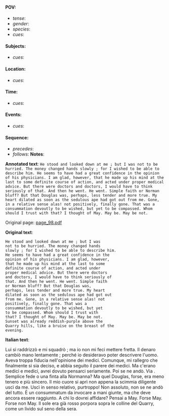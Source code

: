 #### POV: 
  - *tense*:
  - *gender*:
  - *species*:
  - *cues*:
#### Subjects:
  - *cues*:
#### Location:
  - *cues*:
#### Time:
  - *cues*:
#### Events:
  - *cues*:
#### Sequence:
  - *precedes*: 
  - *follows*:
**Notes**:


**Annotated text**:
`He stood and looked down at me ; but I was not to be hurried. The money changed hands slowly ; for I wished to be able to describe him. He seems to have had a great confidence in the opinion of his physicians. I am glad, however, that he made up his mind at the last to some definite course of action, and acted under proper medical advice. But there were doctors and doctors, I would have to think seriously of that. And then he went. He went. Simple faith or Norman bluff? But that Douglas was, perhaps, less tender and more true. My heart dilated as soon as the sedulous ape had got out from me. Gone, in a relative sense alas! not positively, finally gone. That was a consummation devoutly to be wished, but yet to be compassed. Whom should I trust with that? I thought of May. May be. May be not.`

Original page:
[page_98.pdf](https://github.com/vigji/cainjb/blob/main/source_material/pages/page_98.pdf)

**Original text**:
```
He stood and looked down at me ; but I was 
not to be hurried. The money changed hands 
slowly ; for I wished to be able to describe him. 
He seems to have had a great confidence in the 
opinion of his physicians. I am glad, however, 
that he made up his mind at the last to some 
definite course of action, and acted under 
proper medical advice. But there were doctors 
and doctors, I would have to think seriously of 
that. And then he went. He went. Simple faith 
or Norman bluff? But that Douglas was, 
perhaps, less tender and more true. My heart 
dilated as soon as the sedulous ape had got out 
from me. Gone, in a relative sense alas! not 
positively, finally gone. That was a 
consummation devoutly to be wished, but yet 
to be compassed. Whom should I trust with 
that? I thought of May. May be. May be not. 
Sunset was already reddish-purple above the 
Quarry hills, like a bruise on the breast of the 
evening. 
```

**Italian text**:

Lui si raddrizzò e mi squadrò ; ma io non mi feci mettere fretta. Il denaro cambiò mano lentamente ; perché io desideravo poter descrivere l'uomo. Aveva troppa fiducia nell'opinione dei medici. Comunque, mi rallegro che finalmente si sia deciso, e abbia seguito il parere dei medici. Ma c'erano medici e medici, avrei dovuto pensarci seriamente. Poi se ne andò. Via . Semplice fede o una finta alla Normanna? Ma quel Douglas, forse, era meno tenero e più sincero. Il mio cuore si aprì non appena la scimmia diligente uscì da me. Uscì in senso relativo, purtroppo! Non assoluto, non se ne andò del tutto. È un consummatum da invocare a mani giunte, ma che deve ancora essere raggiunto. A chi lo dovrei affidare? Pensai a May. Forse May. Forse non May. Il sole era già rosso porpora sopra le colline del Quarry, come un livido sul seno della sera.

